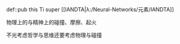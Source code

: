 def::pub this Ti super [[IANDTA|λ:/Neural-Networks/元素/IANDTA]]

物理上的与精神上的碰撞、摩擦、起火

不光考虑哲学与思维还要考虑物理与碰撞